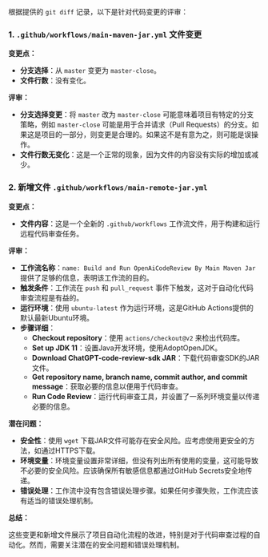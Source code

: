 根据提供的 `git diff` 记录，以下是针对代码变更的评审：

### 1. `.github/workflows/main-maven-jar.yml` 文件变更

**变更点：**

- **分支选择**：从 `master` 变更为 `master-close`。
- **文件行数**：没有变化。

**评审：**

- **分支选择变更**：将 `master` 改为 `master-close` 可能意味着项目有特定的分支策略，例如 `master-close` 可能是用于合并请求（Pull Requests）的分支。如果这是项目的一部分，则变更是合理的。如果这不是有意为之，则可能是误操作。
- **文件行数无变化**：这是一个正常的现象，因为文件的内容没有实际的增加或减少。

### 2. 新增文件 `.github/workflows/main-remote-jar.yml`

**变更点：**

- **文件内容**：这是一个全新的 `.github/workflows` 工作流文件，用于构建和运行远程代码审查任务。

**评审：**

- **工作流名称**：`name: Build and Run OpenAiCodeReview By Main Maven Jar` 提供了足够的信息，表明该工作流的目的。
- **触发条件**：工作流在 `push` 和 `pull_request` 事件下触发，这对于自动化代码审查流程是有益的。
- **运行环境**：使用 `ubuntu-latest` 作为运行环境，这是GitHub Actions提供的默认最新Ubuntu环境。
- **步骤详细**：
  - **Checkout repository**：使用 `actions/checkout@v2` 来检出代码库。
  - **Set up JDK 11**：设置Java开发环境，使用AdoptOpenJDK。
  - **Download ChatGPT-code-review-sdk JAR**：下载代码审查SDK的JAR文件。
  - **Get repository name, branch name, commit author, and commit message**：获取必要的信息以便用于代码审查。
  - **Run Code Review**：运行代码审查工具，并设置了一系列环境变量以传递必要的信息。

**潜在问题：**

- **安全性**：使用 `wget` 下载JAR文件可能存在安全风险。应考虑使用更安全的方法，如通过HTTPS下载。
- **环境变量**：环境变量设置非常详细，但没有列出所有使用的变量，这可能导致不必要的安全风险。应该确保所有敏感信息都通过GitHub Secrets安全地传递。
- **错误处理**：工作流中没有包含错误处理步骤。如果任何步骤失败，工作流应该有适当的错误处理机制。

**总结：**

这些变更和新增文件展示了项目自动化流程的改进，特别是对于代码审查过程的自动化。然而，需要关注潜在的安全问题和错误处理机制。